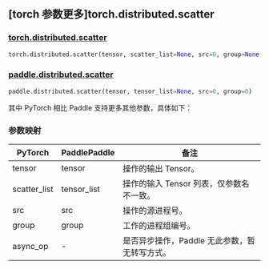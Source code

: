 ## [torch 参数更多]torch.distributed.scatter

### [torch.distributed.scatter](https://pytorch.org/docs/stable/distributed.html#torch.distributed.scatter)

```python
torch.distributed.scatter(tensor, scatter_list=None, src=0, group=None, async_op=False)
```

### [paddle.distributed.scatter](https://www.paddlepaddle.org.cn/documentation/docs/zh/api/paddle/distributed/scatter_cn.html)

```python
paddle.distributed.scatter(tensor, tensor_list=None, src=0, group=0)
```

其中 PyTorch 相比 Paddle 支持更多其他参数，具体如下：

### 参数映射

| PyTorch      | PaddlePaddle | 备注                                          |
| ------------ | ------------ | --------------------------------------------- |
| tensor       | tensor       | 操作的输出 Tensor。                           |
| scatter_list | tensor_list  | 操作的输入 Tensor 列表，仅参数名不一致。      |
| src          | src          | 操作的源进程号。                              |
| group        | group        | 工作的进程组编号。                            |
| async_op     | -            | 是否异步操作，Paddle 无此参数，暂无转写方式。 |
